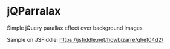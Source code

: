 # jQParralax
Simple jQuery parallax effect over background images

Sample on JSFiddle: https://jsfiddle.net/howbizarre/qhet04d2/
